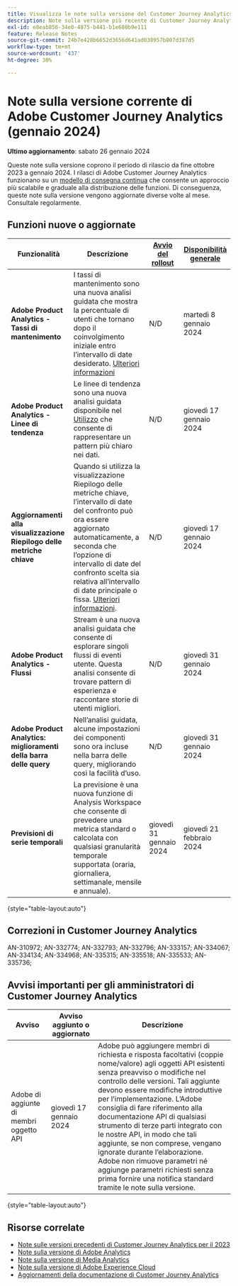 ```yaml
---
title: Visualizza le note sulla versione del Customer Journey Analytics corrente
description: Note sulla versione più recente di Customer Journey Analytics
exl-id: e8eab856-34e0-4875-b441-b1e680b9e111
feature: Release Notes
source-git-commit: 24b7e428b6652d3656d641ad030957b807d387d5
workflow-type: tm+mt
source-wordcount: '437'
ht-degree: 30%

---
```


# Note sulla versione corrente di Adobe Customer Journey Analytics (gennaio 2024)

**Ultimo aggiornamento**: sabato 26 gennaio 2024

Queste note sulla versione coprono il periodo di rilascio da fine ottobre 2023 a gennaio 2024. I rilasci di Adobe Customer Journey Analytics funzionano su un [modello di consegna continua](releases.md) che consente un approccio più scalabile e graduale alla distribuzione delle funzioni. Di conseguenza, queste note sulla versione vengono aggiornate diverse volte al mese. Consultale regolarmente.

## Funzioni nuove o aggiornate

| Funzionalità | Descrizione | [Avvio del rollout](releases.md) | [Disponibilità generale](releases.md) |
| ----------- | ---------- | ------- | ---- |
| **Adobe Product Analytics - Tassi di mantenimento** | I tassi di mantenimento sono una nuova analisi guidata che mostra la percentuale di utenti che tornano dopo il coinvolgimento iniziale entro l’intervallo di date desiderato. [Ulteriori informazioni](../guided-analysis/types/retention-rates.md) | N/D | martedì 8 gennaio 2024 |
| **Adobe Product Analytics - Linee di tendenza** | Le linee di tendenza sono una nuova analisi guidata disponibile nel [Utilizzo](/help/guided-analysis/types/usage.md) che consente di rappresentare un pattern più chiaro nei dati. | N/D | giovedì 17 gennaio 2024 |
| **Aggiornamenti alla visualizzazione Riepilogo delle metriche chiave** | Quando si utilizza la visualizzazione Riepilogo delle metriche chiave, l’intervallo di date del confronto può ora essere aggiornato automaticamente, a seconda che l’opzione di intervallo di date del confronto scelta sia relativa all’intervallo di date principale o fissa. [Ulteriori informazioni](/help/analysis-workspace/visualizations/key-metric.md). | N/D | giovedì 17 gennaio 2024 |
| **Adobe Product Analytics - Flussi** | Stream è una nuova analisi guidata che consente di esplorare singoli flussi di eventi utente. Questa analisi consente di trovare pattern di esperienza e raccontare storie di utenti migliori. | N/D | giovedì 31 gennaio 2024 |
| **Adobe Product Analytics: miglioramenti della barra delle query** | Nell’analisi guidata, alcune impostazioni dei componenti sono ora incluse nella barra delle query, migliorando così la facilità d’uso. | N/D | giovedì 31 gennaio 2024 |
| **Previsioni di serie temporali** | La previsione è una nuova funzione di Analysis Workspace che consente di prevedere una metrica standard o calcolata con qualsiasi granularità temporale supportata (oraria, giornaliera, settimanale, mensile e annuale). | giovedì 31 gennaio 2024 | giovedì 21 febbraio 2024 |

{style="table-layout:auto"}

## Correzioni in Customer Journey Analytics

AN-310972; AN-332774; AN-332793; AN-332796; AN-333157; AN-334067; AN-334134; AN-334968; AN-335315; AN-335518; AN-335533; AN-335736;

## Avvisi importanti per gli amministratori di Customer Journey Analytics

| Avviso | Avviso aggiunto o aggiornato | Descrizione |
| --- | --- | --- |
| Adobe di aggiunte di membri oggetto API | giovedì 17 gennaio 2024 | Adobe può aggiungere membri di richiesta e risposta facoltativi (coppie nome/valore) agli oggetti API esistenti senza preavviso o modifiche nel controllo delle versioni. Tali aggiunte devono essere modifiche introduttive per l’implementazione. L’Adobe consiglia di fare riferimento alla documentazione API di qualsiasi strumento di terze parti integrato con le nostre API, in modo che tali aggiunte, se non comprese, vengano ignorate durante l’elaborazione. Adobe non rimuove parametri né aggiunge parametri richiesti senza prima fornire una notifica standard tramite le note sulla versione. |

{style="table-layout:auto"}

## Risorse correlate

* [Note sulle versioni precedenti di Customer Journey Analytics per il 2023](/help/release-notes/2023.md)
* [Note sulla versione di Adobe Analytics](https://experienceleague.adobe.com/docs/analytics/release-notes/latest.html?lang=it)
* [Note sulla versione di Media Analytics](https://experienceleague.adobe.com/docs/media-analytics/using/additional-resources/release-notes.html?lang=it)
* [Note sulla versione di Adobe Experience Cloud](https://experienceleague.adobe.com/docs/release-notes/experience-cloud/current.html?lang=it)
* [Aggiornamenti della documentazione di Customer Journey Analytics](/help/release-notes/doc-changes.md)
